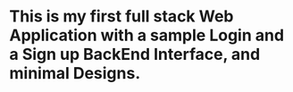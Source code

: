 # This is my first full stack Web Application with a sample Login and a Sign up BackEnd Interface, and minimal Designs.
